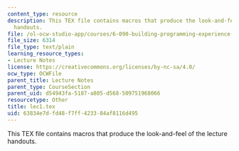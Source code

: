 ```yaml
---
content_type: resource
description: This TEX file contains macros that produce the look-and-feel of the lecture
  handouts.
file: /ol-ocw-studio-app/courses/6-090-building-programming-experience-a-lead-in-to-6-001-january-iap-2005/63834e7dfd48f7ff423384af8116d495_lec1.tex
file_size: 6314
file_type: text/plain
learning_resource_types:
- Lecture Notes
license: https://creativecommons.org/licenses/by-nc-sa/4.0/
ocw_type: OCWFile
parent_title: Lecture Notes
parent_type: CourseSection
parent_uid: d54943fa-5187-a805-d568-509751968066
resourcetype: Other
title: lec1.tex
uid: 63834e7d-fd48-f7ff-4233-84af8116d495
---
```

This TEX file contains macros that produce the look-and-feel of the lecture handouts.